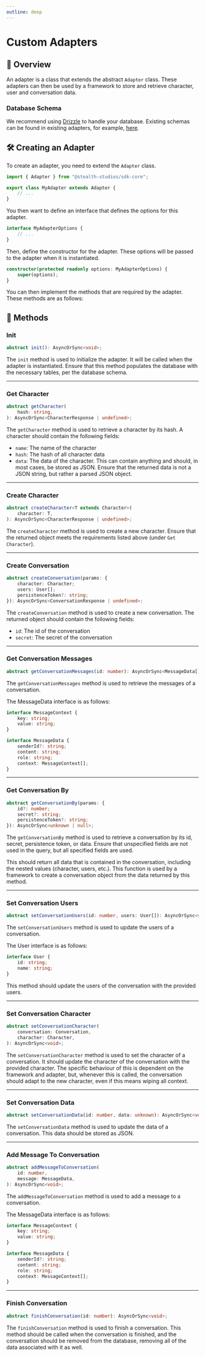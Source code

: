 ```yaml
---
outline: deep
---
```


# Custom Adapters

## 📝 Overview

An adapter is a class that extends the abstract `Adapter` class. These adapters can then be used by a framework to store and retrieve character, user and conversation data.

### Database Schema

We recommend using [Drizzle](https://orm.drizzle.team/) to handle your database. Existing schemas can be found in existing adapters, for example, [here](https://github.com/stealth-studios/sdk-adapter-sqlite/blob/main/src/db/schema.ts).

## 🛠️ Creating an Adapter

To create an adapter, you need to extend the `Adapter` class.

```typescript
import { Adapter } from "@stealth-studios/sdk-core";

export class MyAdapter extends Adapter {
	// ...
}
```

You then want to define an interface that defines the options for this adapter.

```typescript
interface MyAdapterOptions {
	// ...
}
```

Then, define the constructor for the adapter. These options will be passed to the adapter when it is instantiated.

```typescript
constructor(protected readonly options: MyAdapterOptions) {
    super(options);
}
```

You can then implement the methods that are required by the adapter. These methods are as follows:

## 🧰 Methods

### Init

```typescript
abstract init(): AsyncOrSync<void>;
```

The `init` method is used to initialize the adapter. It will be called when the adapter is instantiated.
Ensure that this method populates the database with the necessary tables, per the database schema.

---

### Get Character

```typescript
abstract getCharacter(
    hash: string,
): AsyncOrSync<CharacterResponse | undefined>;
```

The `getCharacter` method is used to retrieve a character by its hash. A character should contain the following fields:

- `name`: The name of the character
- `hash`: The hash of all character data
- `data`: The data of the character. This can contain anything and should, in most cases, be stored as JSON. Ensure that the returned data is not a JSON string, but rather a parsed JSON object.

---

### Create Character

```typescript
abstract createCharacter<T extends Character>(
    character: T,
): AsyncOrSync<CharacterResponse | undefined>;
```

The `createCharacter` method is used to create a new character. Ensure that the returned object meets the requirements listed above (under `Get Character`).

---

### Create Conversation

```typescript
abstract createConversation(params: {
    character: Character;
    users: User[];
    persistenceToken?: string;
}): AsyncOrSync<ConversationResponse | undefined>;
```

The `createConversation` method is used to create a new conversation. The returned object should contain the following fields:

- `id`: The id of the conversation
- `secret`: The secret of the conversation

---

### Get Conversation Messages

```typescript
abstract getConversationMessages(id: number): AsyncOrSync<MessageData[]>;
```

The `getConversationMessages` method is used to retrieve the messages of a conversation.

The MessageData interface is as follows:

```typescript
interface MessageContext {
	key: string;
	value: string;
}

interface MessageData {
	senderId?: string;
	content: string;
	role: string;
	context: MessageContext[];
}
```

---

### Get Conversation By

```typescript
abstract getConversationBy(params: {
    id?: number;
    secret?: string;
    persistenceToken?: string;
}): AsyncOrSync<unknown | null>;
```

The `getConversationBy` method is used to retrieve a conversation by its id, secret, persistence token, or data.
Ensure that unspecified fields are not used in the query, but all specified fields are used.

This should return all data that is contained in the conversation, including the nested values (character, users, etc.).
This function is used by a framework to create a conversation object from the data returned by this method.

---

### Set Conversation Users

```typescript
abstract setConversationUsers(id: number, users: User[]): AsyncOrSync<void>;
```

The `setConversationUsers` method is used to update the users of a conversation.

The User interface is as follows:

```typescript
interface User {
	id: string;
	name: string;
}
```

This method should update the users of the conversation with the provided users.

---

### Set Conversation Character

```typescript
abstract setConversationCharacter(
    conversation: Conversation,
    character: Character,
): AsyncOrSync<void>;
```

The `setConversationCharacter` method is used to set the character of a conversation. It should update the character of the conversation with the provided character. The specific behaviour of this is dependent on the framework and adapter, but, whenever this is called, the conversation should adapt to the new character, even if this means wiping all context.

---

### Set Conversation Data

```typescript
abstract setConversationData(id: number, data: unknown): AsyncOrSync<void>;
```

The `setConversationData` method is used to update the data of a conversation. This data should be stored as JSON.

---

### Add Message To Conversation

```typescript
abstract addMessageToConversation(
    id: number,
    message: MessageData,
): AsyncOrSync<void>;
```

The `addMessageToConversation` method is used to add a message to a conversation.

The MessageData interface is as follows:

```typescript
interface MessageContext {
	key: string;
	value: string;
}

interface MessageData {
	senderId?: string;
	content: string;
	role: string;
	context: MessageContext[];
}
```

---

### Finish Conversation

```typescript
abstract finishConversation(id: number): AsyncOrSync<void>;
```

The `finishConversation` method is used to finish a conversation. This method should be called when the conversation is finished, and the conversation should be removed from the database, removing all of the data associated with it as well.
